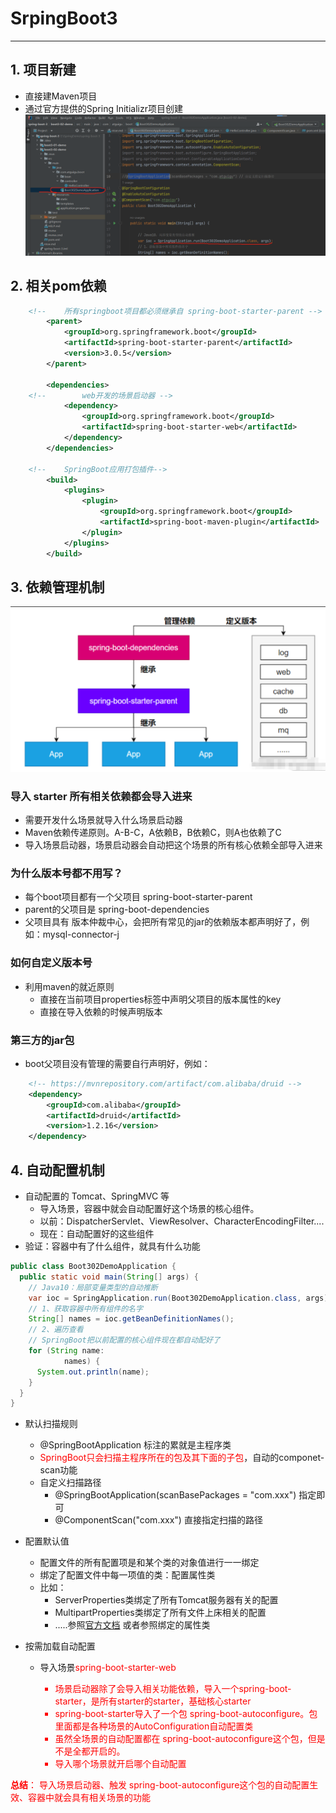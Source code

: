 # SrpingBoot3

---
## 1. 项目新建
* 直接建Maven项目
* 通过官方提供的Spring Initializr项目创建
![img.png](img.png)

## 2. 相关pom依赖

```xml
    <!--    所有springboot项目都必须继承自 spring-boot-starter-parent -->
        <parent>
            <groupId>org.springframework.boot</groupId>
            <artifactId>spring-boot-starter-parent</artifactId>
            <version>3.0.5</version>
        </parent>

        <dependencies>
    <!--        web开发的场景启动器 -->
            <dependency>
                <groupId>org.springframework.boot</groupId>
                <artifactId>spring-boot-starter-web</artifactId>
            </dependency>
        </dependencies>

    <!--    SpringBoot应用打包插件-->
        <build>
            <plugins>
                <plugin>
                    <groupId>org.springframework.boot</groupId>
                    <artifactId>spring-boot-maven-plugin</artifactId>
                </plugin>
            </plugins>
        </build>
```


## 3. 依赖管理机制
![img_1.png](img_1.png)

### 导入 starter 所有相关依赖都会导入进来
* 需要开发什么场景就导入什么场景启动器
* Maven依赖传递原则。A-B-C，A依赖B，B依赖C，则A也依赖了C
* 导入场景启动器，场景启动器会自动把这个场景的所有核心依赖全部导入进来

### 为什么版本号都不用写？
* 每个boot项目都有一个父项目 spring-boot-starter-parent
* parent的父项目是 spring-boot-dependencies
* 父项目具有 版本仲裁中心，会把所有常见的jar的依赖版本都声明好了，例如：mysql-connector-j

### 如何自定义版本号
* 利用maven的就近原则
  * 直接在当前项目properties标签中声明父项目的版本属性的key
  * 直接在导入依赖的时候声明版本

### 第三方的jar包
* boot父项目没有管理的需要自行声明好，例如：

```xml
    <!-- https://mvnrepository.com/artifact/com.alibaba/druid -->
    <dependency>
        <groupId>com.alibaba</groupId>
        <artifactId>druid</artifactId>
        <version>1.2.16</version>
    </dependency>
```


## 4. 自动配置机制

* 自动配置的 Tomcat、SpringMVC 等
  * 导入场景，容器中就会自动配置好这个场景的核心组件。
  * 以前：DispatcherServlet、ViewResolver、CharacterEncodingFilter....
  * 现在：自动配置好的这些组件
* 验证：容器中有了什么组件，就具有什么功能

```java
public class Boot302DemoApplication {
  public static void main(String[] args) {
    // Java10：局部变量类型的自动推断
    var ioc = SpringApplication.run(Boot302DemoApplication.class, args);
    // 1、获取容器中所有组件的名字
    String[] names = ioc.getBeanDefinitionNames();
    // 2、遍历查看
    // SpringBoot把以前配置的核心组件现在都自动配好了
    for (String name:
            names) {
      System.out.println(name);
    }
  }
}
```

* 默认扫描规则
  * @SpringBootApplication 标注的累就是主程序类
  * <font color=red>SpringBoot只会扫描主程序所在的包及其下面的子包</font>，自动的componet-scan功能
  * 自定义扫描路径
    * @SpringBootApplication(scanBasePackages = "com.xxx") 指定即可
    * @ComponentScan("com.xxx") 直接指定扫描的路径

* 配置默认值
  * 配置文件的所有配置项是和某个类的对象值进行一一绑定
  * 绑定了配置文件中每一项值的类：配置属性类
  * 比如：
    * ServerProperties类绑定了所有Tomcat服务器有关的配置
    * MultipartProperties类绑定了所有文件上床相关的配置
    * .....参照[官方文档](https://docs.spring.io/spring-boot/docs/current/reference/html/application-properties.html#appendix.application-properties) 或者参照绑定的属性类

* 按需加载自动配置
  * 导入场景<font color=red>spring-boot-starter-web
    * 场景启动器除了会导入相关功能依赖，导入一个spring-boot-starter，是所有starter的starter，基础核心starter
    * spring-boot-starter导入了一个包 spring-boot-autoconfigure。包里面都是各种场景的AutoConfiguration自动配置类
    * 虽然全场景的自动配置都在 spring-boot-autoconfigure这个包，但是不是全都开启的。
    * 导入哪个场景就开启哪个自动配置

**总结**：<font color=red> 导入场景启动器、触发 spring-boot-autoconfigure这个包的自动配置生效、容器中就会具有相关场景的功能








